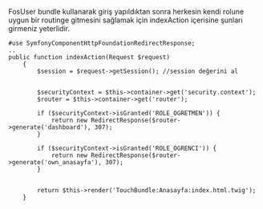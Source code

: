 
FosUser bundle kullanarak giriş yapıldıktan sonra herkesin kendi rolune uygun bir routinge gitmesini sağlamak için indexAction içerisine şunları girmeniz yeterlidir.    
    
    
    #use SymfonyComponentHttpFoundationRedirectResponse;
    ..
    public function indexAction(Request $request)
        {
            $session = $request->getSession(); //session değerini al
    
    
            $securityContext = $this->container->get('security.context');
            $router = $this->container->get('router');
    
            if ($securityContext->isGranted('ROLE_OGRETMEN')) {
                return new RedirectResponse($router->generate('dashboard'), 307);
            }
    
            if ($securityContext->isGranted('ROLE_OGRENCI')) {
                return new RedirectResponse($router->generate('own_anasayfa'), 307);
            }
    
    
            return $this->render('TouchBundle:Anasayfa:index.html.twig');
        }